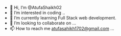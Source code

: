 - 👋 Hi, I’m @AtufaShaikh02
- 👀 I’m interested in coding ..
- 🌱 I’m currently learning Full Stack web development.
- 💞️ I’m looking to collaborate on ...
- 📫 How to reach me atufasahikh1702@gmail.com ...

<!---
AtufaShaikh02/AtufaShaikh02 is a ✨ special ✨ repository because its `README.md` (this file) appears on your GitHub profile.
You can click the Preview link to take a look at your changes.
--->
